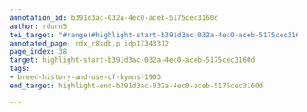 ```yaml
---
annotation_id: b391d3ac-032a-4ec0-aceb-5175cec3160d
author: rdunn5
tei_target: "#range(#highlight-start-b391d3ac-032a-4ec0-aceb-5175cec3160d, #highlight-end-b391d3ac-032a-4ec0-aceb-5175cec3160d)"
annotated_page: rdx_r8sdb.p.idp17343312
page_index: 38
target: highlight-start-b391d3ac-032a-4ec0-aceb-5175cec3160d
tags:
- breed-history-and-use-of-hymns-1903
end_target: highlight-end-b391d3ac-032a-4ec0-aceb-5175cec3160d

---
```

